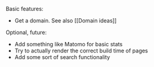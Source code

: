 Basic features:
* Get a domain. See also [[Domain ideas]]

Optional, future:
* Add something like Matomo for basic stats
* Try to actually render the correct build time of pages
* Add some sort of search functionality
